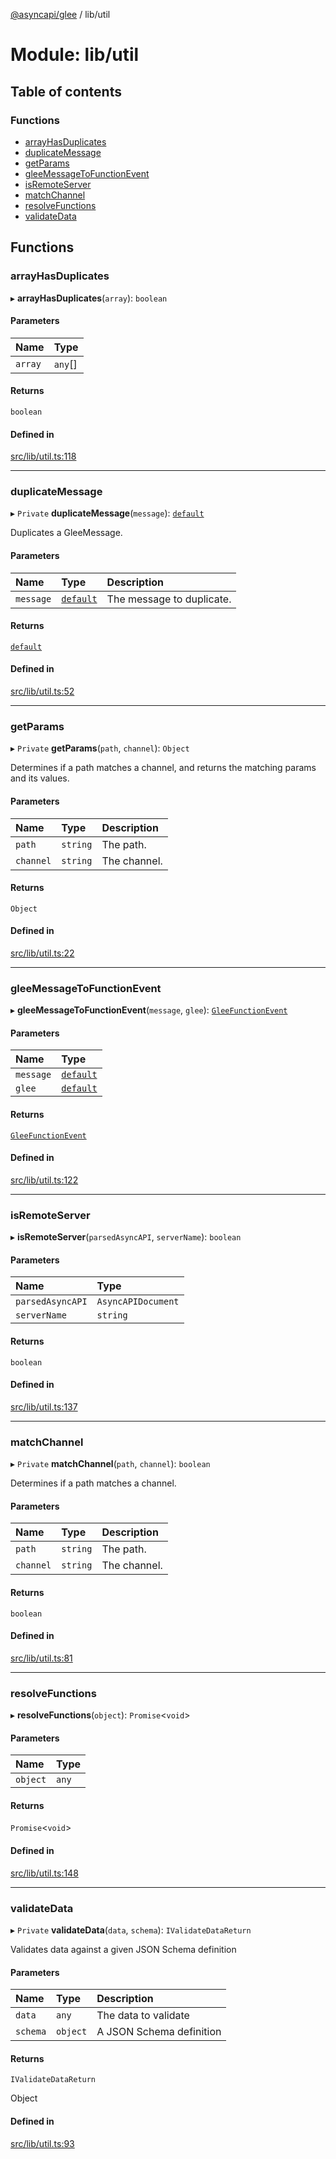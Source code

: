 [@asyncapi/glee](../README.md) / lib/util

# Module: lib/util

## Table of contents

### Functions

- [arrayHasDuplicates](lib_util.md#arrayhasduplicates)
- [duplicateMessage](lib_util.md#duplicatemessage)
- [getParams](lib_util.md#getparams)
- [gleeMessageToFunctionEvent](lib_util.md#gleemessagetofunctionevent)
- [isRemoteServer](lib_util.md#isremoteserver)
- [matchChannel](lib_util.md#matchchannel)
- [resolveFunctions](lib_util.md#resolvefunctions)
- [validateData](lib_util.md#validatedata)

## Functions

### arrayHasDuplicates

▸ **arrayHasDuplicates**(`array`): `boolean`

#### Parameters

| Name | Type |
| :------ | :------ |
| `array` | `any`[] |

#### Returns

`boolean`

#### Defined in

[src/lib/util.ts:118](https://github.com/asyncapi/glee/blob/359c662/src/lib/util.ts#L118)

___

### duplicateMessage

▸ `Private` **duplicateMessage**(`message`): [`default`](../classes/lib_message.default.md)

Duplicates a GleeMessage.

#### Parameters

| Name | Type | Description |
| :------ | :------ | :------ |
| `message` | [`default`](../classes/lib_message.default.md) | The message to duplicate. |

#### Returns

[`default`](../classes/lib_message.default.md)

#### Defined in

[src/lib/util.ts:52](https://github.com/asyncapi/glee/blob/359c662/src/lib/util.ts#L52)

___

### getParams

▸ `Private` **getParams**(`path`, `channel`): `Object`

Determines if a path matches a channel, and returns the matching params and its values.

#### Parameters

| Name | Type | Description |
| :------ | :------ | :------ |
| `path` | `string` | The path. |
| `channel` | `string` | The channel. |

#### Returns

`Object`

#### Defined in

[src/lib/util.ts:22](https://github.com/asyncapi/glee/blob/359c662/src/lib/util.ts#L22)

___

### gleeMessageToFunctionEvent

▸ **gleeMessageToFunctionEvent**(`message`, `glee`): [`GleeFunctionEvent`](lib.md#gleefunctionevent)

#### Parameters

| Name | Type |
| :------ | :------ |
| `message` | [`default`](../classes/lib_message.default.md) |
| `glee` | [`default`](../classes/lib_glee.default.md) |

#### Returns

[`GleeFunctionEvent`](lib.md#gleefunctionevent)

#### Defined in

[src/lib/util.ts:122](https://github.com/asyncapi/glee/blob/359c662/src/lib/util.ts#L122)

___

### isRemoteServer

▸ **isRemoteServer**(`parsedAsyncAPI`, `serverName`): `boolean`

#### Parameters

| Name | Type |
| :------ | :------ |
| `parsedAsyncAPI` | `AsyncAPIDocument` |
| `serverName` | `string` |

#### Returns

`boolean`

#### Defined in

[src/lib/util.ts:137](https://github.com/asyncapi/glee/blob/359c662/src/lib/util.ts#L137)

___

### matchChannel

▸ `Private` **matchChannel**(`path`, `channel`): `boolean`

Determines if a path matches a channel.

#### Parameters

| Name | Type | Description |
| :------ | :------ | :------ |
| `path` | `string` | The path. |
| `channel` | `string` | The channel. |

#### Returns

`boolean`

#### Defined in

[src/lib/util.ts:81](https://github.com/asyncapi/glee/blob/359c662/src/lib/util.ts#L81)

___

### resolveFunctions

▸ **resolveFunctions**(`object`): `Promise`<`void`\>

#### Parameters

| Name | Type |
| :------ | :------ |
| `object` | `any` |

#### Returns

`Promise`<`void`\>

#### Defined in

[src/lib/util.ts:148](https://github.com/asyncapi/glee/blob/359c662/src/lib/util.ts#L148)

___

### validateData

▸ `Private` **validateData**(`data`, `schema`): `IValidateDataReturn`

Validates data against a given JSON Schema definition

#### Parameters

| Name | Type | Description |
| :------ | :------ | :------ |
| `data` | `any` | The data to validate |
| `schema` | `object` | A JSON Schema definition |

#### Returns

`IValidateDataReturn`

Object

#### Defined in

[src/lib/util.ts:93](https://github.com/asyncapi/glee/blob/359c662/src/lib/util.ts#L93)
